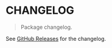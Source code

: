 # CHANGELOG

> Package changelog.

See [GitHub Releases](https://github.com/stdlib-js/blas-ext-base-dsortins/releases) for the changelog.